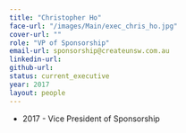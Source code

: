 ```yaml
---
title: "Christopher Ho"
face-url: "/images/Main/exec_chris_ho.jpg"
cover-url: ""
role: "VP of Sponsorship"
email-url: sponsorship@createunsw.com.au
linkedin-url:
github-url:
status: current_executive
year: 2017
layout: people
---
```

- 2017 - Vice President of Sponsorship